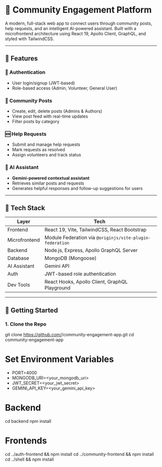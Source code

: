 # 🤝 Community Engagement Platform

A modern, full-stack web app to connect users through community posts, help requests, and an intelligent AI-powered assistant. Built with a microfrontend architecture using React 19, Apollo Client, GraphQL, and styled with TailwindCSS.

---

## 🌟 Features

### 🔐 Authentication
- User login/signup (JWT-based)
- Role-based access (Admin, Volunteer, General User)

### 📰 Community Posts
- Create, edit, delete posts (Admins & Authors)
- View post feed with real-time updates
- Filter posts by category

### 🆘 Help Requests
- Submit and manage help requests
- Mark requests as resolved
- Assign volunteers and track status

### 🤖 AI Assistant
- **Gemini-powered contextual assistant**
- Retrieves similar posts and requests
- Generates helpful responses and follow-up suggestions for users

---

## 🧱 Tech Stack

| Layer        | Tech |
|--------------|------|
| Frontend     | React 19, Vite, TailwindCSS, React Bootstrap |
| Microfrontend | Module Federation via `@originjs/vite-plugin-federation` |
| Backend      | Node.js, Express, Apollo GraphQL Server |
| Database     | MongoDB (Mongoose) |
| AI Assistant | Gemini API |
| Auth         | JWT-based role authentication |
| Dev Tools    | React Hooks, Apollo Client, GraphQL Playground |

---

## 🚀 Getting Started

### 1. Clone the Repo


git clone https://github.com/<your-org>/community-engagement-app.git
cd community-engagement-app

# Set Environment Variables
- PORT=4000
- MONGODB_URI=<your_mongodb_uri>
- JWT_SECRET=<your_jwt_secret>
- GEMINI_API_KEY=<your_gemini_api_key>


# Backend
cd backend
npm install

# Frontends
cd ../auth-frontend && npm install
cd ../community-frontend && npm install
cd ../shell && npm install

